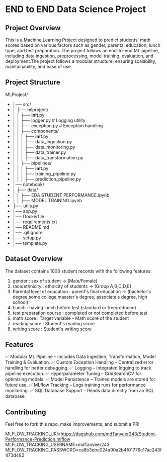 # END to END Data Science Project  


## Project Overview

This is a Machine Learning Project designed to predict students' math scores based on various factors such as gender, parental education, lunch type, and test preparation. The project follows an end-to-end ML pipeline, including data ingestion, preprocessing, model training, evaluation, and deployment.The project follows a modular structure, ensuring scalability, maintainability, and ease of use.


## Project Structure

MLProject/                
- │── src/                    
- │   ├── mlproject/          
- │   │   ├── __init__.py     
- │   │   ├── logger.py       # Logging utility
- │   │   ├── exception.py    # Exception handling
- │   │   ├── components/     
- │   │   │   ├── __init__.py    
- │   │   │   ├── data_ingestion.py
- │   │   │   ├── data_monitoring.py
- │   │   │   ├── data_trainer.py
- │   │   │   ├── data_transformation.py
- │   │   ├── pipelines/         
- │   │   │   ├── __init__.py
- │   │   │   ├── training_pipeline.py
- │   │   │   ├── prediction_pipeline.py
- │── notebook/                    
- │   ├── data/          
- │   │   ├── EDA STUDENT PERFORMANCE.ipynb     
- │   │   ├── MODEL TRAINING.ipynb
- ├── utils.py
- │── app.py                    
- │── Dockerfile                
- │── requirements.txt          
- │── README.md                 
- │── .gitignore                
- │── setup.py                  
- │── template.py



## Dataset Overview

The dataset contains 1000 student records with the following features:
1. gender : sex of student -> (Male/Female)
2. race/ethnicity : ethnicity of students -> (Group A,B,C,D,E)
3. Parental level of education : parent's final education -> (bachelor's degree,some college,maaster's degree, associate's degree, high school)
4. Lunch : having lunch before test (standard or free/reduced)
5. test preparation course : completed or not completed before test 
6. math score : Target variable - Math score of the student
7. reading score : Student's reading score
8. writing score : Student's writing score



## Features 

✅ Modular ML Pipeline – Includes Data Ingestion, Transformation, Model Training & Evaluation.
✅ Custom Exception Handling – Centralized error handling for better debugging.
✅ Logging – Integrated logging to track pipeline execution.
✅ Hyperparameter Tuning – GridSearchCV for optimizing models.
✅ Model Persistence – Trained models are stored for future use.
✅ MLflow Tracking – Logs training runs for performance monitoring.
✅ SQL Database Support – Reads data directly from an SQL database.



## Contributing

Feel free to fork this repo, make improvements, and submit a PR!


MLFLOW_TRACKING_URI=https://dagshub.com/mdTanveer243/Student-Performance-Prediction.mlflow
MLFLOW_TRACKING_USERNAME=mdTanveer243
MLFLOW_TRACKING_PASSWORD=ca8b3ebc024a90a2b4f01776c17ac243f473d482

